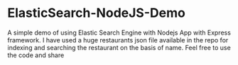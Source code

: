 # ElasticSearch-NodeJS-Demo
A simple demo of using Elastic Search Engine with Nodejs App with Express framework.  I have used a huge restaurants json file available in the repo for indexing and searching the restaurant on the basis of name. Feel free to use the code and share

